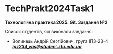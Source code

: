 # TechPrakt2024Task1
**Технологічна практика 2025. Git. Завдання №2**

Список студентів, які виконали завдання:
* Волинець Андрій Сергійович, група ІПЗ-23-4
***ipz234_vas@student.ztu.edu.ua***